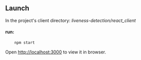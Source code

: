 ## Launch

In the project's client directory: *liveness-detection/react_client* 
#### run:  
        npm start

Open [http://localhost:3000](http://localhost:3000) to view it in browser.


